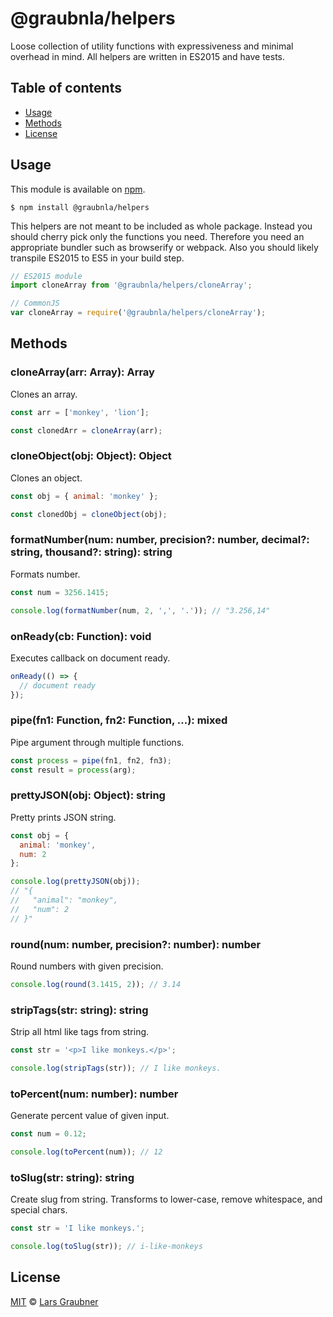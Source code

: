 # @graubnla/helpers

Loose collection of utility functions with expressiveness and minimal overhead in mind. All helpers are written in ES2015 and have tests.

## Table of contents

- [Usage](#usage)
- [Methods](#methods)
- [License](#license)

## Usage

This module is available on [npm](https://www.npmjs.com/).

```
$ npm install @graubnla/helpers
```

This helpers are not meant to be included as whole package. Instead you should cherry pick only the functions you need.
Therefore you need an appropriate bundler such as browserify or webpack. Also you should likely transpile ES2015 to ES5 in your build step.

```JavaScript
// ES2015 module
import cloneArray from '@graubnla/helpers/cloneArray';

// CommonJS
var cloneArray = require('@graubnla/helpers/cloneArray');
```

## Methods

### cloneArray(arr: Array): Array

Clones an array.

```Javascript
const arr = ['monkey', 'lion'];

const clonedArr = cloneArray(arr);
```

### cloneObject(obj: Object): Object

Clones an object.

```Javascript
const obj = { animal: 'monkey' };

const clonedObj = cloneObject(obj);
```

### formatNumber(num: number, precision?: number, decimal?: string, thousand?: string): string

Formats number.

```JavaScript
const num = 3256.1415;

console.log(formatNumber(num, 2, ',', '.')); // "3.256,14"
```

### onReady(cb: Function): void

Executes callback on document ready.

```JavaScript
onReady(() => {
  // document ready
});
```

### pipe(fn1: Function, fn2: Function, ...): mixed

Pipe argument through multiple functions.

```JavaScript
const process = pipe(fn1, fn2, fn3);
const result = process(arg);
```

### prettyJSON(obj: Object): string

Pretty prints JSON string.

```JavaScript
const obj = {
  animal: 'monkey',
  num: 2
};

console.log(prettyJSON(obj));
// "{
//   "animal": "monkey",
//   "num": 2
// }"
```

### round(num: number, precision?: number): number

Round numbers with given precision.

```JavaScript
console.log(round(3.1415, 2)); // 3.14
```

### stripTags(str: string): string

Strip all html like tags from string.

```JavaScript
const str = '<p>I like monkeys.</p>';

console.log(stripTags(str)); // I like monkeys.
```

### toPercent(num: number): number

Generate percent value of given input.

```JavaScript
const num = 0.12;

console.log(toPercent(num)); // 12
```

### toSlug(str: string): string

Create slug from string. Transforms to lower-case, remove whitespace, and special chars.

```JavaScript
const str = 'I like monkeys.';

console.log(toSlug(str)); // i-like-monkeys
```


## License

[MIT](https://github.com/lgraubner/helpers/blob/master/LICENSE) © [Lars Graubner](https://larsgraubner.com)
